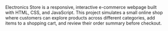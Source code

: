Electronics Store is a responsive, interactive e-commerce webpage built with HTML, CSS, and JavaScript. This project simulates a small online shop where customers can explore products across different categories, add items to a shopping cart, and review their order summary before checkout.
